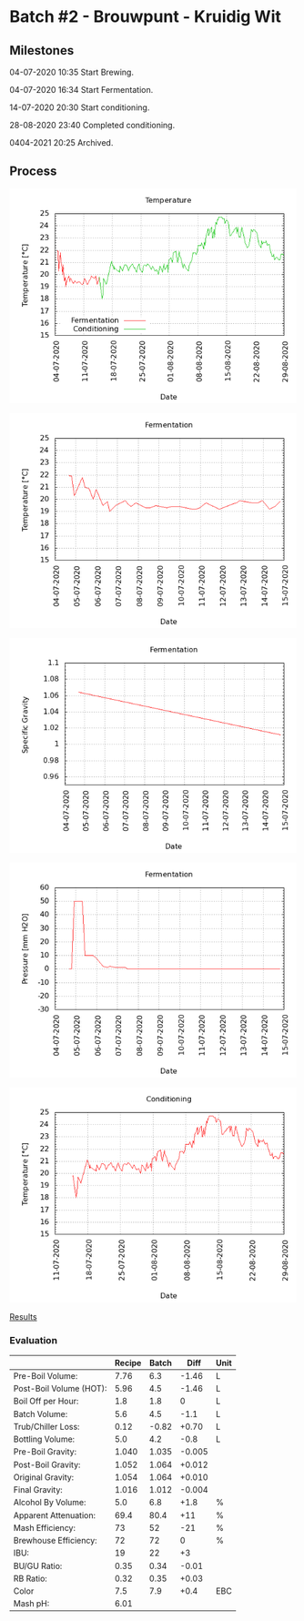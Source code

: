 # Batch #2 - Brouwpunt - Kruidig Wit

## Milestones

04-07-2020 10:35 Start Brewing.

04-07-2020 16:34 Start Fermentation.

14-07-2020 20:30 Start conditioning.

28-08-2020 23:40 Completed conditioning.

0404-2021 20:25 Archived.

## Process

![temperature](temperature.png)

![fermentation](fermentation.png)

![specific gravity](gravity.png)

![pressure](pressure.png)

![conditioning](conditioning.png)

[Results](./Batch_2_Brouwpunt_Kruidig_Wit_results.pdf)

### Evaluation

|                         | Recipe | Batch | Diff   | Unit |
|-------------------------|--------|-------|--------|------|
| Pre-Boil Volume:        | 7.76   | 6.3   | -1.46  | L    |
| Post-Boil Volume (HOT): | 5.96   | 4.5   | -1.46  | L    |
| Boil Off per Hour:      | 1.8    | 1.8   |  0     | L    |
| Batch Volume:           | 5.6    | 4.5   | -1.1   | L    |
| Trub/Chiller Loss:      | 0.12   | -0.82 | +0.70  | L    |
| Bottling Volume:        | 5.0    | 4.2   | -0.8   | L    |
| Pre-Boil Gravity:       | 1.040  | 1.035 | -0.005 |      |
| Post-Boil Gravity:      | 1.052  | 1.064 | +0.012 |      |
| Original Gravity:       | 1.054  | 1.064 | +0.010 |      |
| Final Gravity:          | 1.016  | 1.012 | -0.004 |      |
| Alcohol By Volume:      | 5.0    | 6.8   | +1.8   | %    |
| Apparent Attenuation:   | 69.4   | 80.4  | +11    | %    |
| Mash Efficiency:        | 73     | 52    | -21    | %    |
| Brewhouse Efficiency:   | 72     | 72    | 0      | %    |
| IBU:                    | 19     | 22    | +3     |      |
| BU/GU Ratio:            | 0.35   | 0.34  | -0.01  |      |
| RB Ratio:               | 0.32   | 0.35  | +0.03  |      |
| Color                   | 7.5    | 7.9   | +0.4   | EBC  |
| Mash pH:                | 6.01   |       |        |      |
